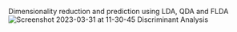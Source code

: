 Dimensionality reduction and prediction using LDA, QDA and FLDA
![Screenshot 2023-03-31 at 11-30-45 Discriminant Analysis](https://user-images.githubusercontent.com/70534743/229083690-2f2ed692-c9be-4b0e-8f6e-152cda0234f1.png)
